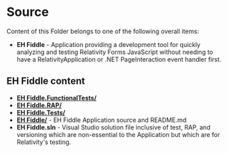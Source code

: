 # Source
Content of this Folder belongs to one of the following overall items:
* **EH Fiddle** - Application providing a development tool for quickly analyzing and testing Relativity Forms JavaScript without needing to have a RelativityApplication or .NET PageInteraction event handler first.

## EH Fiddle content
* **[EH Fiddle.FunctionalTests/](./EH%20Fiddle.FunctionalTests/)**
* **[EH Fiddle.RAP/](./EH%20Fiddle.RAP/)**
* **[EH Fiddle.Tests/](./EH%20Fiddle.Tests/)**
* **[EH Fiddle/](./EH%20Fiddle/)** - EH Fiddle Application source and README.md
* **EH Fiddle.sln** - Visual Studio solution file inclusive of test, RAP, and versioning which are non-essential to the Application but which are for Relativity's testing.
